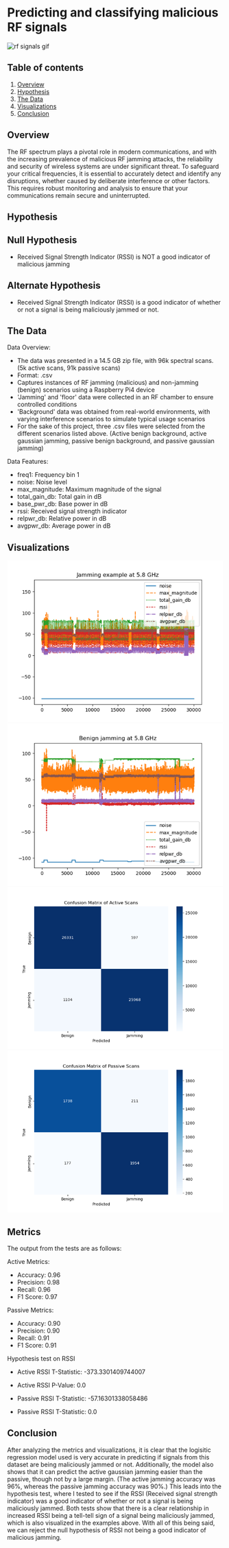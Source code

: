 # Predicting and classifying malicious RF signals

![rf signals gif](https://www.compasseur.com/wp-content/uploads/2023/06/3_livecheck.gif)

## Table of contents
1. [Overview](#overview)
2. [Hypothesis](#hypothesis)
3. [The Data](#the-data)
4. [Visualizations](#visualizations)
5. [Conclusion](#conclusion)

## Overview
The RF spectrum plays a pivotal role in modern communications, and with the increasing prevalence of malicious RF jamming attacks, the reliability and security of wireless systems are under significant threat. To safeguard your critical frequencies, it is essential to accurately detect and identify any disruptions, whether caused by deliberate interference or other factors. This requires robust monitoring and analysis to ensure that your communications remain secure and uninterrupted.

## Hypothesis
## Null Hypothesis
- Received Signal Strength Indicator (RSSI) is NOT a good indicator of malicious jamming

## Alternate Hypothesis
- Received Signal Strength Indicator (RSSI) is a good indicator of whether or not a signal is being maliciously jammed or not.

## The Data
Data Overview: 
- The data was presented in a 14.5 GB zip file, with 96k spectral scans. (5k active scans, 91k passive scans)
- Format: .csv
- Captures instances of RF jamming (malicious) and non-jamming (benign) scenarios using a Raspberry Pi4 device 
- 'Jamming' and 'floor' data were collected in an RF chamber to ensure controlled conditions
- 'Background' data was obtained from real-world environments, with varying interference scenarios to simulate typical usage scenarios
- For the sake of this project, three .csv files were selected from the different scenarios listed above. (Active benign background, active gaussian jamming, passive benign background, and passive gaussian jamming)

Data Features: 
- freq1: Frequency bin 1
- noise: Noise level
- max_magnitude: Maximum magnitude of the signal
- total_gain_db: Total gain in dB
- base_pwr_db: Base power in dB
- rssi: Received signal strength indicator
- relpwr_db: Relative power in dB
- avgpwr_db: Average power in dB
    


## Visualizations
![Figure_1](images/Figure_1.png)
![Figure_2](images/Figure_2.png)
![Figure_3](images/Figure_3.png)
![Figure_4](images/Figure_4.png)

## Metrics
The output from the tests are as follows:

Active Metrics:
- Accuracy:  0.96
- Precision:  0.98
- Recall:  0.96
- F1 Score:  0.97

Passive Metrics:
- Accuracy:  0.90
- Precision:  0.90
- Recall:  0.91
- F1 Score:  0.91

Hypothesis test on RSSI
- Active RSSI T-Statistic: -373.3301409744007
- Active RSSI P-Value: 0.0

- Passive RSSI T-Statistic: -57.16301338058486
- Passive RSSI T-Statistic: 0.0

## Conclusion

After analyzing the metrics and visualizations, it is clear that the logisitic regression model used is very accurate in predicting if signals from this dataset are being maliciously jammed or not. Additionally, the model also shows that it can predict the active gaussian jamming easier than the passive, though not by a large margin. (The active jamming accuracy was 96%, whereas the passive jamming accuracy was 90%.) This leads into the hypothesis test, where I tested to see if the RSSI (Received signal strength indicator) was a good indicator of whether or not a signal is being maliciously jammed. Both tests show that there is a clear relationship in increased RSSI being a tell-tell sign of a signal being maliciously jammed, which is also visualized in the examples above. With all of this being said, we can reject the null hypothesis of RSSI not being a good indicator of malicious jamming. 